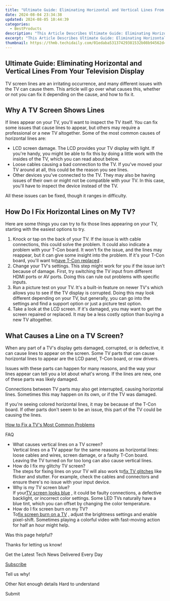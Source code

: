```yaml
---
title: "Ultimate Guide: Eliminating Horizontal and Vertical Lines From Your Television Display"
date: 2024-08-04 23:34:38
updated: 2024-08-05 10:44:39
categories:
  - BestProducts
description: "This Article Describes Ultimate Guide: Eliminating Horizontal and Vertical Lines From Your Television Display"
excerpt: "This Article Describes Ultimate Guide: Eliminating Horizontal and Vertical Lines From Your Television Display"
thumbnail: https://thmb.techidaily.com/01edaba53137429381532b08b94562d4a741359e1c28374d3f1b3c538848d74c.jpg
---
```


## Ultimate Guide: Eliminating Horizontal and Vertical Lines From Your Television Display
 TV screen lines are an irritating occurrence, and many different issues with the TV can cause them. This article will go over what causes this, whether or not you can fix it depending on the cause, and how to fix it.

## Why A TV Screen Shows Lines

 If lines appear on your TV, you'll want to inspect the TV itself. You can fix some issues that cause lines to appear, but others may require a professional or a new TV altogether. Some of the most common causes of horizontal lines are:

* LCD screen damage. The LCD provides your TV display with light. If you're handy, you might be able to fix this by doing a little work with the insides of the TV, which you can read about below.
* Loose cables causing a bad connection to the TV. If you've moved your TV around at all, this could be the reason you see lines.
* Other devices you've connected to the TV. They may also be having issues of their own or might not be compatible with your TV. In this case, you'll have to inspect the device instead of the TV.

 All these issues can be fixed, though it ranges in difficulty.

## How Do I Fix Horizontal Lines on My TV?

 Here are some things you can try to fix those lines appearing on your TV, starting with the easiest options to try.

1. Knock or tap on the back of your TV. If the issue is with cable connections, this could solve the problem. It could also indicate a problem with your T-Con board. It won't fix the issue, and the lines may reappear, but it can give some insight into the problem. If it's your T-Con board, you'll want to[have T-Con replaced](https://www.youtube.com/watch?v=aInbxbICue4&ab%5Fchannel=ShopJimmy.com) .
2. Change your TV's settings. This step might work for you if the issue isn't because of damage. First, try switching the TV input from different HDMI ports or AV ports. Doing this can rule out problems with specific inputs.
3. Run a picture test on your TV. It's a built-in feature on newer TV's which allows you to see if the TV display is corrupted. Doing this may look different depending on your TV, but generally, you can go into the settings and find a support option or just a picture test option.
4. Take a look at the LCD screen. If it's damaged, you may want to get the screen repaired or replaced. It may be a less costly option than buying a new TV altogether.

## What Causes a Line on a TV Screen?

 When any part of a TV's display gets damaged, corrupted, or is defective, it can cause lines to appear on the screen. Some TV parts that can cause horizontal lines to appear are the LCD panel, T-Con board, or row drivers.

 Issues with these parts can happen for many reasons, and the way your lines appear can tell you a lot about what's wrong. If the lines are new, one of these parts was likely damaged.

 Connections between TV parts may also get interrupted, causing horizontal lines. Sometimes this may happen on its own, or if the TV was damaged.

 If you're seeing colored horizontal lines, it may be because of the T-Con board. If other parts don't seem to be an issue, this part of the TV could be causing the lines.

[How to Fix a TV's Most Common Problems](https://www.lifewire.com/fix-common-tv-problems-5208947)

 FAQ

* What causes vertical lines on a TV screen?  
 Vertical lines on a TV appear for the same reasons as horizontal lines: loose cables and wires, screen damage, or a faulty T-Con board. Leaving the TV turned on for too long can also cause vertical lines.
* How do I fix my glitchy TV screen?  
 The steps for fixing lines on your TV will also work to[fix TV glitches](https://www.lifewire.com/fix-glitchy-tv-screen-5198300) like flicker and stutter. For example, check the cables and connectors and ensure there's no issue with your input device.
* Why is my TV screen blue?  
 If your[TV screen looks blue](https://www.lifewire.com/fix-blue-tint-on-tv-5208909) , it could be faulty connections, a defective backlight, or incorrect color settings. Some LED TVs naturally have a blue tint, which you can offset by changing the color temperature.
* How do I fix screen burn on my TV?  
 To[fix screen burn on a TV](https://www.lifewire.com/fix-screen-burn-in-4178041) , adjust the brightness settings and enable pixel-shift. Sometimes playing a colorful video with fast-moving action for half an hour might help.

Was this page helpful?

Thanks for letting us know!

 Get the Latest Tech News Delivered Every Day

[Subscribe](https://www.lifewire.com/#)

Tell us why!

 Other  Not enough details  Hard to understand

 Submit

<ins class="adsbygoogle"
     style="display:block"
     data-ad-format="autorelaxed"
     data-ad-client="ca-pub-7571918770474297"
     data-ad-slot="1223367746"></ins>



<ins class="adsbygoogle"
     style="display:block"
     data-ad-client="ca-pub-7571918770474297"
     data-ad-slot="8358498916"
     data-ad-format="auto"
     data-full-width-responsive="true"></ins>
